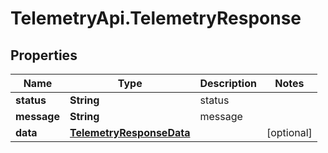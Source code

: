 # TelemetryApi.TelemetryResponse

## Properties

Name | Type | Description | Notes
------------ | ------------- | ------------- | -------------
**status** | **String** | status | 
**message** | **String** | message | 
**data** | [**TelemetryResponseData**](TelemetryResponseData.md) |  | [optional] 



